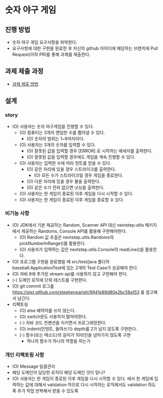 # 숫자 야구 게임
## 진행 방법
* 숫자 야구 게임 요구사항을 파악한다.
* 요구사항에 대한 구현을 완료한 후 자신의 github 아이디에 해당하는 브랜치에 Pull Request(이하 PR)를 통해 과제를 제출한다.

## 과제 제출 과정
* [과제 제출 방법](https://github.com/next-step/nextstep-docs/tree/master/precourse)



## 설계
### story
  * (O) 사용자는 숫자 야구게임을 진행할 수 있다.
    * (O) 컴퓨터는 3개의 랜덤한 수를 뽑아낼 수 있다.
      * (O) 숫자의 범위는 1~9까지이다.
    * (O) 사용자는 3개의 숫자를 입력할 수 있다.
      * (O) 잘못된 값을 입력할 경우 [ERROR] 로 시작하는 메세지를 출력한다.
      * (O) 잘못된 값을 입력할 경우에도 게임을 계속 진행할 수 있다.
    * (O) 사용자는 입력한 수에 따라 힌트를 얻을 수 있다.
      * (O) 같은 자리에 있을 경우 스트라이크를 출력한다.
        * (O) 모든 수가 스트라이크일 경우 게임을 종료한다.
      * (O) 다른 자리에 있을 경우 볼을 출력한다.
      * (O) 같은 수가 전혀 없으면 낫싱을 출력한다.
    * (O) 사용자는 한 게임이 종료된 이후 게임을 다시 시작할 수 있다.
    * (O) 사용자는 한 게임이 종료된 이후 게임을 종료할 수 있다.
### 비기능 사항
  * (O) JDK에서 기본 제공하는 Random, Scanner API 대신 nextstep.utils 패키지에서 제공하는 Randoms, Console API를
      활용해 구현해야한다.
    * (O) Random 값 추출은 nextstep.utils.Randoms의 pickNumberInRange()를 활용한다.
    * (O) 사용자가 입력하는 값은 nextstep.utils.Console의 readLine()을 활용한다.  
  * (O) 프로그램 구현을 완료했을 때 src/test/java 폴더의 baseball.ApplicationTest에 있는 2개의 Test Case가 성공해야 한다.
  * (O) 자바 8에 추가된 stream api를 사용하지 않고 구현해야 한다.
  * (-) 도메인 로직에 단위 테스트를 구현한다.
  * (O) git commit 로그를 https://gist.github.com/stephenparish/9941e89d80e2bc58a153 를 참고해서 남긴다.
  * 리팩토링
    * (O) else 예약어를 쓰지 않는다. 
    * (O) switch문도 사용하지 말아야한다.
    * (-) 자바 코드 컨벤션을 지키면서 프로그래밍한다.
    * (O) indent(인덴트, 들여쓰기) depth를 2가 넘지 않도록 구현한다.
    * (-) 함수(또는 메소드)의 길이가 10라인을 넘어가지 않도록 구현
      * 하나의 함수가 하나의 역할을 하는가
### 개인 리팩토링 사항
  * (O) Message 일괄관리
  * 해당 도메인이 담당한 로직이 해당 도메인 것이 맞나?
  * (O) 사용자는 한 게임이 종료된 이후 게임을 다시 시작할 수 있다.
    에서 한 게임에 입력하는 값에 대해서 validation 하므로 다시 시작하는
    로직에서도 validation 하도록 추가 작업
    반복해서 받을 수 있도록
      